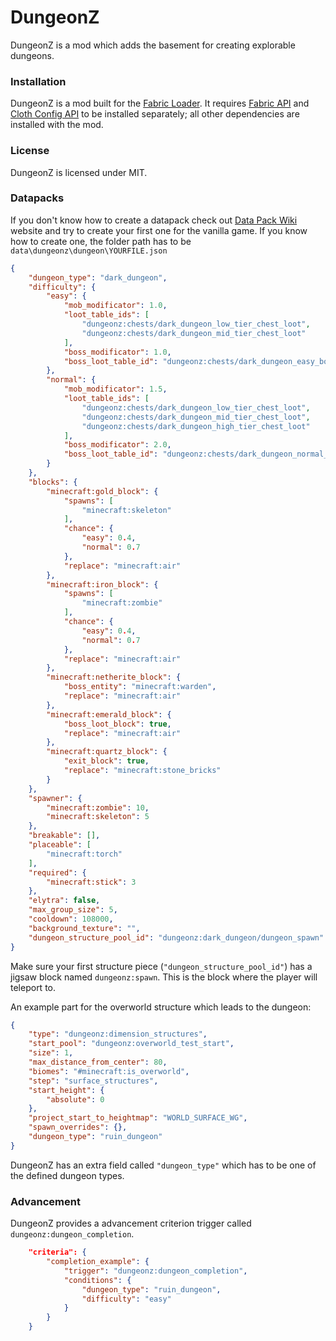 # DungeonZ

DungeonZ is a mod which adds the basement for creating explorable dungeons.

### Installation

DungeonZ is a mod built for the [Fabric Loader](https://fabricmc.net/). It requires [Fabric API](https://www.curseforge.com/minecraft/mc-mods/fabric-api) and [Cloth Config API](https://www.curseforge.com/minecraft/mc-mods/cloth-config) to be installed separately; all other dependencies are installed with the mod.

### License

DungeonZ is licensed under MIT.

### Datapacks

If you don't know how to create a datapack check out [Data Pack Wiki](https://minecraft.fandom.com/wiki/Data_Pack) website and try to create your first one for the vanilla game.
If you know how to create one, the folder path has to be ```data\dungeonz\dungeon\YOURFILE.json```

```json
{
    "dungeon_type": "dark_dungeon",
    "difficulty": {
        "easy": {
            "mob_modificator": 1.0,
            "loot_table_ids": [
                "dungeonz:chests/dark_dungeon_low_tier_chest_loot",
                "dungeonz:chests/dark_dungeon_mid_tier_chest_loot"
            ],
            "boss_modificator": 1.0,
            "boss_loot_table_id": "dungeonz:chests/dark_dungeon_easy_boss_loot"
        },
        "normal": {
            "mob_modificator": 1.5,
            "loot_table_ids": [
                "dungeonz:chests/dark_dungeon_low_tier_chest_loot",
                "dungeonz:chests/dark_dungeon_mid_tier_chest_loot",
                "dungeonz:chests/dark_dungeon_high_tier_chest_loot"
            ],
            "boss_modificator": 2.0,
            "boss_loot_table_id": "dungeonz:chests/dark_dungeon_normal_boss_loot"
        }
    },
    "blocks": {
        "minecraft:gold_block": {
            "spawns": [
                "minecraft:skeleton"
            ],
            "chance": {
                "easy": 0.4,
                "normal": 0.7
            },
            "replace": "minecraft:air"
        },
        "minecraft:iron_block": {
            "spawns": [
                "minecraft:zombie"
            ],
            "chance": {
                "easy": 0.4,
                "normal": 0.7
            },
            "replace": "minecraft:air"
        },
        "minecraft:netherite_block": {
            "boss_entity": "minecraft:warden",
            "replace": "minecraft:air"
        },
        "minecraft:emerald_block": {
            "boss_loot_block": true,
            "replace": "minecraft:air"
        },
        "minecraft:quartz_block": {
            "exit_block": true,
            "replace": "minecraft:stone_bricks"
        }
    },
    "spawner": {
        "minecraft:zombie": 10,
        "minecraft:skeleton": 5
    },
    "breakable": [],
    "placeable": [
        "minecraft:torch"
    ],
    "required": {
        "minecraft:stick": 3
    },
    "elytra": false,
    "max_group_size": 5,
    "cooldown": 108000,
    "background_texture": "",
    "dungeon_structure_pool_id": "dungeonz:dark_dungeon/dungeon_spawn"
}
```

Make sure your first structure piece (`"dungeon_structure_pool_id"`) has a jigsaw block named `dungeonz:spawn`. This is the block where the player will teleport to.

An example part for the overworld structure which leads to the dungeon:

```json
{
    "type": "dungeonz:dimension_structures",
    "start_pool": "dungeonz:overworld_test_start",
    "size": 1,
    "max_distance_from_center": 80,
    "biomes": "#minecraft:is_overworld",
    "step": "surface_structures",
    "start_height": {
        "absolute": 0
    },
    "project_start_to_heightmap": "WORLD_SURFACE_WG",
    "spawn_overrides": {},
    "dungeon_type": "ruin_dungeon"
}
```

DungeonZ has an extra field called `"dungeon_type"` which has to be one of the defined dungeon types.

### Advancement

DungeonZ provides a advancement criterion trigger called `dungeonz:dungeon_completion`.

```json
    "criteria": {
        "completion_example": {
            "trigger": "dungeonz:dungeon_completion",
            "conditions": {
                "dungeon_type": "ruin_dungeon",
                "difficulty": "easy"
            }
        }
    }
```
